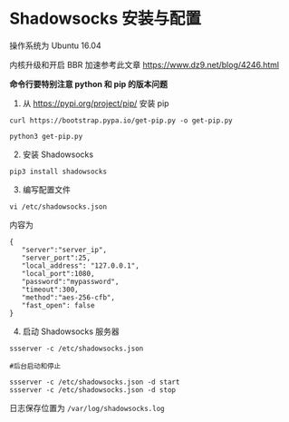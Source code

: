 # Shadowsocks 安装与配置

操作系统为 Ubuntu 16.04 

内核升级和开启 BBR 加速参考此文章 https://www.dz9.net/blog/4246.html

**命令行要特别注意 python 和 pip 的版本问题**

1. 从 https://pypi.org/project/pip/ 安装 pip

```
curl https://bootstrap.pypa.io/get-pip.py -o get-pip.py

python3 get-pip.py
```

2. 安装 Shadowsocks

```
pip3 install shadowsocks
```

3. 编写配置文件

```
vi /etc/shadowsocks.json
```

内容为

```
{ 
   "server":"server_ip", 
   "server_port":25, 
   "local_address": "127.0.0.1", 
   "local_port":1080, 
   "password":"mypassword",
   "timeout":300, 
   "method":"aes-256-cfb", 
   "fast_open": false
}
```

4. 启动 Shadowsocks 服务器

```
ssserver -c /etc/shadowsocks.json

#后台启动和停止

ssserver -c /etc/shadowsocks.json -d start
ssserver -c /etc/shadowsocks.json -d stop
```

日志保存位置为 `/var/log/shadowsocks.log`